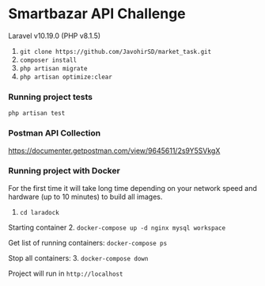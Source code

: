 # Smartbazar API Challenge

Laravel v10.19.0 (PHP v8.1.5)

1. ```git clone https://github.com/JavohirSD/market_task.git```
2. ```composer install```
3. ```php artisan migrate```
3. ```php artisan optimize:clear```

### Running project tests
```php artisan test```

### Postman API Collection
https://documenter.getpostman.com/view/9645611/2s9Y5SVkgX

### Running project with Docker

For the first time it will take long time depending on your network speed and hardware (up to 10 minutes) to build all images.


1. ```cd laradock```

Starting container
2. ```docker-compose up -d nginx mysql workspace ```

Get list of running containers:
```docker-compose ps```


Stop all containers:
3. ```docker-compose down```



Project will run in ```http://localhost```
